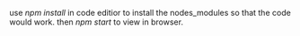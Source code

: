 use *npm install* in code editior to install the nodes_modules so that the code would work.
then *npm start* to view in browser.
